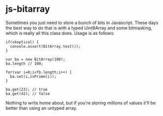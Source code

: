 # js-bitarray
Sometimes you just need to store a bunch of bits in Javascript. These days the best way to do that is with a typed Uint8Array and some bitmasking, which is really all this class does. Usage is as follows:

    if(skeptical) {
      console.assert(BitArray.test());
    }
    
    var ba = new BitArray(100);
    ba.length // 100;
  
    for(var i=0;i<fb.length;i++) {
      ba.set(i,isPrime(i));
    }
  
    ba.get(23); // true
    ba.get(42); // false

Nothing to write home about, but if you're storing millions of values it'll be better than using an untyped array.
